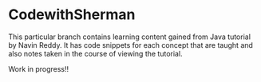 # CodewithSherman
This particular branch contains learning content gained from Java tutorial by Navin Reddy. It has code snippets for each concept that 
are taught and also notes taken in the course of viewing the tutorial.

Work in progress!!
